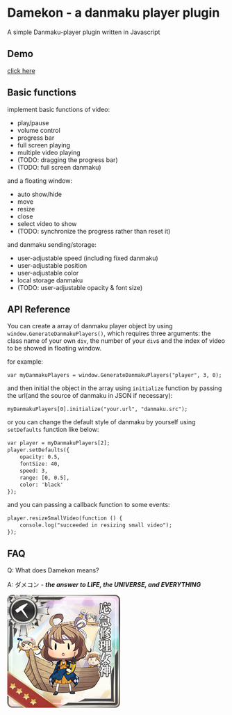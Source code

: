 # Damekon - a danmaku player plugin

A simple Danmaku-player plugin written in Javascript

## Demo

[click here](https://winderica.github.io/damekon/)

## Basic functions

implement basic functions of video:
* play/pause
* volume control
* progress bar
* full screen playing
* multiple video playing
* (TODO: dragging the progress bar)
* (TODO: full screen danmaku)

and a floating window:
* auto show/hide
* move
* resize
* close
* select video to show
* (TODO: synchronize the progress rather than reset it)

and danmaku sending/storage:
* user-adjustable speed (including fixed danmaku)
* user-adjustable position
* user-adjustable color
* local storage danmaku
* (TODO: user-adjustable opacity & font size)

## API Reference

You can create a array of danmaku player object by using `window.GenerateDanmakuPlayers()`, which requires three arguments: 
the class name of your own `div`, the number of your `div`s and the index of video to be showed in floating window.

for example:

    var myDanmakuPlayers = window.GenerateDanmakuPlayers("player", 3, 0);
    
    
and then initial the object in the array using `initialize` function by passing the url(and the source of danmaku in JSON if necessary):

    myDanmakuPlayers[0].initialize("your.url", "danmaku.src");
    
or you can change the default style of danmaku by yourself using `setDefaults` function like below:

    var player = myDanmakuPlayers[2];
    player.setDefaults({
        opacity: 0.5,
        fontSize: 40,
        speed: 3,
        range: [0, 0.5],
        color: 'black'
    });

and you can passing a callback function to some events:

    player.resizeSmallVideo(function () {
        console.log("succeeded in resizing small video");
    });
    
## FAQ

Q: What does Damekon means?

A: ダメコン - **_the answer to LIFE, the UNIVERSE, and EVERYTHING_**

![](src/img/TANAKA.png)